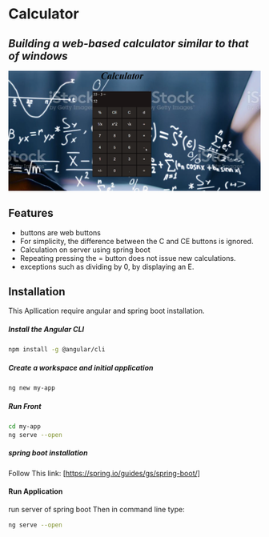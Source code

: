  # Calculator
## _Building a web-based calculator similar to that of windows_
![Capture](Capture.png)
## Features
- buttons are web buttons
- For simplicity, the difference between the C and CE buttons is ignored.
- Calculation on server using spring boot
- Repeating pressing the = button does not issue new calculations.
- exceptions such as dividing by 0, by displaying an E.

## Installation
This Apllication require angular and spring boot installation.
##### Install the Angular CLI
```sh
npm install -g @angular/cli
```
##### Create a workspace and initial application
```sh
ng new my-app
```
##### Run Front 
```sh
cd my-app
ng serve --open
```
##### spring boot installation
Follow This link:
[https://spring.io/guides/gs/spring-boot/]

#### Run Application

run server of spring boot
Then in command line type:
```sh
ng serve --open
```

